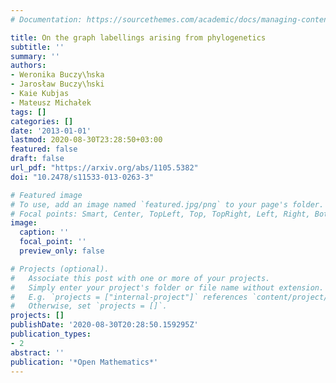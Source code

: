 ```yaml
---
# Documentation: https://sourcethemes.com/academic/docs/managing-content/

title: On the graph labellings arising from phylogenetics
subtitle: ''
summary: ''
authors:
- Weronika Buczy\ŉska
- Jarosław Buczy\ŉski
- Kaie Kubjas
- Mateusz Michałek
tags: []
categories: []
date: '2013-01-01'
lastmod: 2020-08-30T23:28:50+03:00
featured: false
draft: false
url_pdf: "https://arxiv.org/abs/1105.5382"
doi: "10.2478/s11533-013-0263-3"

# Featured image
# To use, add an image named `featured.jpg/png` to your page's folder.
# Focal points: Smart, Center, TopLeft, Top, TopRight, Left, Right, BottomLeft, Bottom, BottomRight.
image:
  caption: ''
  focal_point: ''
  preview_only: false

# Projects (optional).
#   Associate this post with one or more of your projects.
#   Simply enter your project's folder or file name without extension.
#   E.g. `projects = ["internal-project"]` references `content/project/deep-learning/index.md`.
#   Otherwise, set `projects = []`.
projects: []
publishDate: '2020-08-30T20:28:50.159295Z'
publication_types:
- 2
abstract: ''
publication: '*Open Mathematics*'
---
```

